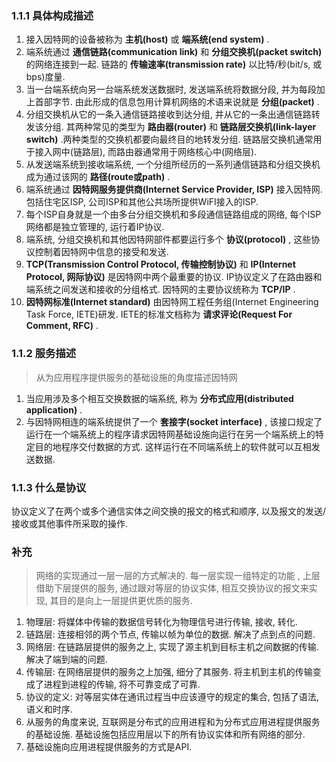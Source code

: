 ### 1.1.1 具体构成描述
1. 接入因特网的设备被称为 **主机(host)** 或 **端系统(end system)** .
2. 端系统通过 **通信链路(communication link)** 和 **分组交换机(packet switch)** 的网络连接到一起. 链路的 **传输速率(transmission rate)** 以比特/秒(bit/s, 或bps)度量.
3. 当一台端系统向另一台端系统发送数据时, 发送端系统将数据分段, 并为每段加上首部字节. 由此形成的信息包用计算机网络的术语来说就是 **分组(packet)** . 
4. 分组交换机从它的一条入通信链路接收到达分组, 并从它的一条出通信链路转发该分组.  其两种常见的类型为 **路由器(router)** 和 **链路层交换机(link-layer switch)** .两种类型的交换机都要向最终目的地转发分组. 链路层交换机通常用于接入网中(链路层), 而路由器通常用于网络核心中(网络层).
5. 从发送端系统到接收端系统, 一个分组所经历的一系列通信链路和分组交换机成为通过该网的 **路径(route或path)** .
6. 端系统通过 **因特网服务提供商(Internet Service Provider, ISP)** 接入因特网. 包括住宅区ISP, 公司ISP和其他公共场所提供WiFI接入的ISP.
7. 每个ISP自身就是一个由多台分组交换机和多段通信链路组成的网络, 每个ISP网络都是独立管理的, 运行着IP协议.
8. 端系统, 分组交换机和其他因特网部件都要运行多个 **协议(protocol)** , 这些协议控制着因特网中信息的接受和发送.
9. **TCP(Transmission Control Protocol, 传输控制协议)** 和 **IP(Internet Protocol, 网际协议)** 是因特网中两个最重要的协议. IP协议定义了在路由器和端系统之间发送和接收的分组格式. 因特网的主要协议统称为 **TCP/IP** .
10. **因特网标准(Internet standard)** 由因特网工程任务组(Internet Engineering Task Force, IETE)研发. IETE的标准文档称为 **请求评论(Request For Comment, RFC)** .
### 1.1.2 服务描述
   >从为应用程序提供服务的基础设施的角度描述因特网
1. 当应用涉及多个相互交换数据的端系统, 称为 **分布式应用(distributed application)** .
2. 与因特网相连的端系统提供了一个 **套接字(socket interface)** , 该接口规定了运行在一个端系统上的程序请求因特网基础设施向运行在另一个端系统上的特定目的地程序交付数据的方式. 这样运行在不同端系统上的软件就可以互相发送数据.
### 1.1.3 什么是协议
协议定义了在两个或多个通信实体之间交换的报文的格式和顺序, 以及报文的发送/接收或其他事件所采取的操作. 
### 补充
>网络的实现通过一层一层的方式解决的. 每一层实现一组特定的功能 , 上层借助下层提供的服务, 通过跟对等层的协议实体, 相互交换协议的报文来实现, 其目的是向上一层提供更优质的服务.
1. 物理层: 将媒体中传输的数据信号转化为物理信号进行传输, 接收, 转化.
2. 链路层: 连接相邻的两个节点, 传输以帧为单位的数据. 解决了点到点的问题.
3. 网络层: 在链路层提供的服务之上, 实现了源主机到目标主机之间数据的传输. 解决了端到端的问题. 
4. 传输层: 在网络层提供的服务之上加强, 细分了其服务. 将主机到主机的传输变成了进程到进程的传输, 将不可靠变成了可靠.
5. 协议的定义: 对等层实体在通讯过程当中应该遵守的规定的集合, 包括了语法, 语义和时序. 
6. 从服务的角度来说, 互联网是分布式的应用进程和为分布式应用进程提供服务的基础设施. 基础设施包括应用层以下的所有协议实体和所有网络的部分.
7. 基础设施向应用进程提供服务的方式是API.
